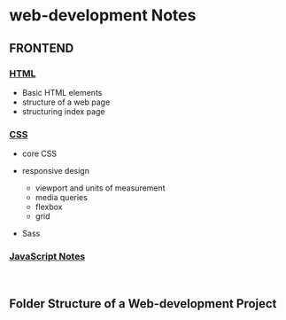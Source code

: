 # web-development Notes


## FRONTEND
### [HTML](https://github.com/saif-mal1k/web-development/tree/main/HTML "click to open C notes") 
- Basic HTML elements
- structure of a web page
- structuring index page

### [CSS](https://github.com/saif-mal1k/web-development/tree/main/CSS "click to open md syntax notes") 
- core CSS
- responsive design
    - viewport and units of measurement
    - media queries
    - flexbox
    - grid

- Sass

### [JavaScript Notes](https://github.com/saif-mal1k/web-development/tree/main/JavaScript "click to open JavaScript notes")

<!--
## BACKEND
### [DJANGO](https://github.com/saif-mal1k/web-development/tree/main/DJANGO "click to open C notes") 

## operations

-->

<br/>

## Folder Structure of a Web-development Project
<!-- add image here -->




